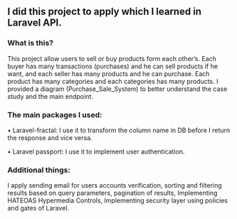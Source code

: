 ## I did this project to apply which I learned in Laravel API.


### What is this?
 This project allow users to sell or buy products form each other’s.
Each buyer has many transactions (purchases) and he can sell products if he want, and each seller has many products and he can purchase.
Each product has many categories and each categories has many products.
I provided a diagram (Purchase_Sale_System) to better understand the case study and the main endpoint.
### The main packages I used:
•	Laravel-fractal: I use it to transform the column name in DB before I return the response and vice versa.

•	Laravel passport: I use it to implement user authentication.
### Additional things:
I apply sending email for users accounts verification, sorting and filtering results based on query parameters, pagination of results, Implementing HATEOAS Hypermedia Controls, Implementing security layer using policies and gates of Laravel.
